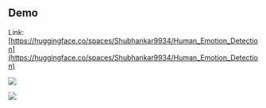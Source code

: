 ## Demo
Link: [https://huggingface.co/spaces/Shubhankar9934/Human_Emotion_Detection](https://huggingface.co/spaces/Shubhankar9934/Human_Emotion_Detection)

[![](https://i.imgur.com/qjlJdNF.png)](https://huggingface.co/spaces/Shubhankar9934/Human_Emotion_Detection)

[![](https://i.imgur.com/ZwlHiGH.png)](https://huggingface.co/spaces/Shubhankar9934/Human_Emotion_Detection)


